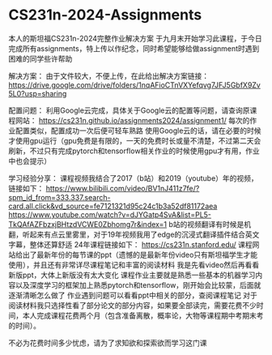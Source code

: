 # CS231n-2024-Assignments
本人的斯坦福CS231n-2024完整作业解决方案
于九月末开始学习此课程，于今日完成所有assignments，特上传以作纪念，同时希望能够给做assignment时遇到困难的同学些许帮助

解决方案：
由于文件较大，不便上传，在此给出解决方案链接：
https://drive.google.com/drive/folders/1nqAFioCTnVXYefqvg7JFJ5GbfX9Zv5L0?usp=sharing

配置问题：
利用Google云完成，具体关于Google云的配置等问题，请查询原课程网站：
https://cs231n.github.io/assignments2024/assignment1/
每次的作业配置类似，配置成功一次后便可轻车熟路
使用Google云的话，请在必要的时候才使用gpu运行（gpu免费是有限的，一天的免费时长或量不清楚，不过第二天会刷新，不过只有完成pytorch和tensorflow相关作业的时候使用gpu才有用，作业中也会提示）

学习经验分享：
课程视频我结合了2017（b站）和2019（youtube）年的视频，链接如下：
https://www.bilibili.com/video/BV1nJ411z7fe/?spm_id_from=333.337.search-card.all.click&vd_source=fe7121321d95c24c1b3a52df81172aea
https://www.youtube.com/watch?v=dJYGatp4SvA&list=PL5-TkQAfAZFbzxjBHtzdVCWE0Zbhomg7r&index=1
b站的视频翻译有时候是机翻，听起来有点云里雾里，对于19年视频我用了edge的沉浸式翻译插件结合英文字幕，整体还算舒适
24年课程链接如下：
https://cs231n.stanford.edu/
课程网站给出了最新年份的每节课的ppt（遗憾的是最新年份video只有斯坦福学生才能使用），并且还有非常详尽课程笔记和丰富的阅读材料
我是先看video然后再看看新版ppt，大体上新版没有太大变化
课程作业主要就是熟悉一些基本的机器学习内容以及深度学习的框架加上熟悉pytorch和tensorflow，刚开始会比较蒙，后面就逐渐清晰怎么做了
作业遇到问题可以看看ppt中相关的部分，查阅课程笔记
对于阅读材料我只选择性看了部分论文的部分内容，如果要全部读完，需要花费不少时间，本人完成课程花费两个月（包含准备离散，概率论，大物等课程期中考期末考的时间）。

不必为花费时间多少忧虑，请为了求知欲和探索欲而学习这门课
